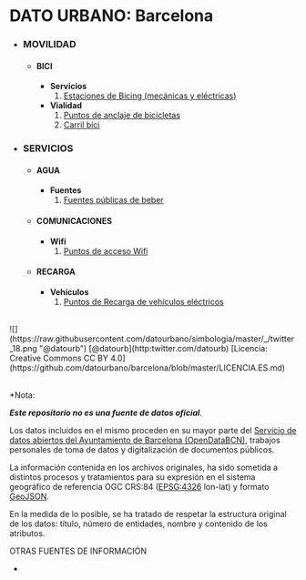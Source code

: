 # DATO URBANO: Barcelona
* ### **MOVILIDAD**
  - #### **BICI**
    - **Servicios**
      1. [Estaciones de Bicing (mecánicas y eléctricas)](https://github.com/datourbano/barcelona/blob/master/movilidad/bici/servicios/08019_stations.md)
    - **Vialidad**
      1. [Puntos de anclaje de bicicletas](https://github.com/datourbano/barcelona/blob/master/movilidad/bici/vialidad/08019_punts_ancoratge_bicicletes.md)
      2. [Carril bici](https://github.com/datourbano/barcelona/blob/master/movilidad/bici/vialidad/0819_carril_bici.md)

* ### **SERVICIOS**
  - #### **AGUA**
    - **Fuentes**
      1. [Fuentes públicas de beber](https://github.com/datourbano/barcelona/blob/master/servicios/agua/fuentes/08019_fonts.md)

  - #### **COMUNICACIONES**
    - **Wifi**
      1. [Puntos de acceso Wifi](https://github.com/datourbano/barcelona/blob/master/servicios/comunicaciones/wifi/08019_punts_wifi.md)
  - #### **RECARGA**
    - **Vehículos**
      1. [Puntos de Recarga de vehículos eléctricos](https://github.com/datourbano/barcelona/blob/master/servicios/recarga/vehiculos/08019_punts_recarrega_vehicles_electrics_bcn_ciutat.md)


<br />
![](https://raw.githubusercontent.com/datourbano/simbologia/master/_/twitter_18.png "@datourb") [@datourb](http:twitter.com/datourb)  
[Licencia: Creative Commons CC BY 4.0](https://github.com/datourbano/barcelona/blob/master/LICENCIA.ES.md)
<br /><br />

\*Nota:

  **_Este repositorio no es una fuente de datos oficial_**.
  
  Los datos incluidos en el mismo proceden en su mayor parte del [Servicio de datos abiertos del Ayuntamiento de Barcelona (OpenDataBCN)](http://opendata-ajuntament.barcelona.cat), trabajos personales de toma de datos y digitalización de documentos públicos.
  
  La información contenida en los archivos originales, ha sido sometida a distintos procesos y tratamientos para su expresión en el sistema geográfico de referencia OGC CRS:84 ([EPSG:4326](https://epsg.io/4326) lon-lat)  y formato [GeoJSON](http://geojson.org/).

  En la medida de lo posible, se ha tratado de respetar la estructura original de los datos: título, número de entidades, nombre y contenido de los atributos.

  OTRAS FUENTES DE INFORMACIÓN

  * 